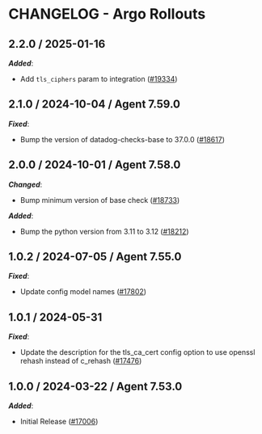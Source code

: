 # CHANGELOG - Argo Rollouts

<!-- towncrier release notes start -->

## 2.2.0 / 2025-01-16

***Added***:

* Add `tls_ciphers` param to integration ([#19334](https://github.com/DataDog/integrations-core/pull/19334))

## 2.1.0 / 2024-10-04 / Agent 7.59.0

***Fixed***:

* Bump the version of datadog-checks-base to 37.0.0 ([#18617](https://github.com/DataDog/integrations-core/pull/18617))

## 2.0.0 / 2024-10-01 / Agent 7.58.0

***Changed***:

* Bump minimum version of base check ([#18733](https://github.com/DataDog/integrations-core/pull/18733))

***Added***:

* Bump the python version from 3.11 to 3.12 ([#18212](https://github.com/DataDog/integrations-core/pull/18212))

## 1.0.2 / 2024-07-05 / Agent 7.55.0

***Fixed***:

* Update config model names ([#17802](https://github.com/DataDog/integrations-core/pull/17802))

## 1.0.1 / 2024-05-31

***Fixed***:

* Update the description for the tls_ca_cert config option to use openssl rehash instead of c_rehash ([#17476](https://github.com/DataDog/integrations-core/pull/17476))

## 1.0.0 / 2024-03-22 / Agent 7.53.0

***Added***:

* Initial Release ([#17006](https://github.com/DataDog/integrations-core/pull/17006))

